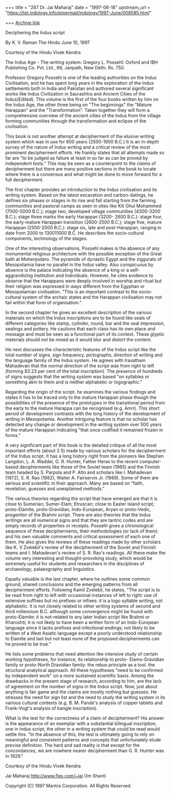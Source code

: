 +++
title = "267 Dr. Jai Maharaj"
date = "1997-06-18"
upstream_url = "https://list.indology.info/pipermail/indology/1997-June/008585.html"

+++
[Archive link](https://list.indology.info/pipermail/indology/1997-June/008585.html)

Deciphering the Indus script

By K. V. Raman
The Hindu
June 10, 1997

Courtesy of the Hindu Vivek Kendra

The Indus Age - The writing system: Gregory L. Possehl: Oxford and IBH
Publishing Co. Pvt.  Ltd., 66, Janpath, New Delhi.  Rs. 750.

Professor Gregory Possehl is one of the leading authorities on the Indus Civilisation, and he has spent long years in the exploration of the Indus settlements both in India and Pakistan and authored several significant works like Indus Civilization in Saurashtra and Ancient Cities of the Indus(Edited). This volume is the first of the four books written by him on the Indus Age, the other three being on "The beginnings" the "Mature Harappan" and the "Transformation". Taken together they will form a comprehensive overview of the ancient cities of the Indus from the village forming communities through the transformation and eclipse of the civilisation.

This book is not another attempt at decipherment of the elusive writing
system which was in use for 600 years (2500-1900 B.C.) It is an in-depth
survey of the nature of Indus writing and a critical review of the most
prominent decipherment efforts. He frankly states that all attempts made
so far are "to be judged as failure at least in so far as can be proved by
independent tests." This may be seen as a counterpoint to the claims of
decipherment but there are many positive sections in the book to locate
where there is a consensus and what might be done to move forward for a
full decipherment.

The first chapter provides an introduction to the Indus civilisation and
its writing system. Based on the latest excavation and carbon-datings, he
defines six phases or stages in its rise and fall starting from the
farming communities and pastoral camps as seen in sites like Kili Ghul
Mohammed (7000-5000 B.C.); stage two, developed village communities
(4300-3200 B.C.); stage three marks the early Harappan (3200- 2600 B.C.):
stage four, the early-mature Harappan transition (2600-2500 B.C.); stage
five, mature Harappan (2500-2000 B.C.): stage six, late and post-Harappan,
ranging in date from 2000 to 130011000 B.C. He describes the
socio-cultural components, technology of the stages.

One of the interesting observations, Possehl makes is the absence of any
monumental religious architecture with the possible exception of the Great
bath at Mohenjodaro. The pyramids of dynastic Egypt and the ziggurats of
Mesopotamia have no parallel in the Indus valley. Also conspicuous by
absence is the palace indicating the absence of a king or a
self-aggrandizing institution and Individuals. However, he cites evidence
to observe that the Harappans were deeply involved in worship and ritual
but their religion was expressed in ways different from the Egyptian or
Mesopotamian civilisation.  "This is an important contrast to the
socio-cultural system of the archaic states and the Harappan civilisation
may not fail within that form of organisation."

In the second chapter he gives an excellent description of the various
materials on which the Indus inscriptions are to be found like seals of
different categories like stamp, cylinder, round, bar and the seal
impression, sealings and pottery.  He cautions that each class has its own
place and message and must be seen as a functional part of its context.
These glyptic materials should not be mixed as it would blur and distort
the content.

He next discusses the characteristic features of the Indus script like the
total number of signs, sign frequency, pictographs, direction of writing
and the language family of the Indus system. He agrees with Iravatham
Mahadevan that the normal direction of the script was from right to left
(forming 83.23 per cent of the total inscription). The presence of
hundreds of signs suggests that the writing system was based "on syllables
or something akin to them and is neither alphabetic or logographic."

Regarding the origin of the script. he examines the various findings and
states it has to be traced only to the mature Harappan phase though the
possibilities of the presence of the prototypes in the transitional period
from the early to the mature Harappa can be recognised (e.g. Amri).  This
short period of development contrasts with the long history of the
development of writing in Mesopotamia. Another intriguing feature is that
no scholar has detected any change or development in the writing system
over 500 years of the mature Harappan indicating "that once codified it
remained frozen in forms."

A very significant part of this book is the detailed critique of all the
most important efforts (about 3 5) made by various scholars for the
decipherment of the Indus script.  It has a long history right from the
pioneers like Stephen Langdon, L. A. Waddel, G. R. Hunter, Father Heras to
the recent computer-based decipherments like those of the Soviet team
(1965) and the Finnish team headed by S. Parpola and P. Alto and scholars
like I. Mahadevan (1972), S. R. Rao (1982), Waiter A. Fairservis Jr.
(1989). Some of them are serious and scientific in their approach.  Many
are based on "faith, revelation, guesses and unexplained methods."

The various theories regarding the script that have emerged are that it is
close to Sumerian; Sumer-Elam; Etruscan; close to Easter Island script;
proto-Elamite, proto-Dravidian, Indo-European, Aryan or proto-Vedic,
progenitor of the Brahmi script.  There are also theories that the Indus
writings are all numerical signs and that they are tantric codes and are
simply records of properties or receipts. Possehl gives a chronological
sequence of these decipherments, their methodologies (or lack of them) and
his own valuable comments and critical assessment of each one of them.  He
also gives the reviews of these readings made by other scholars like K. V
Zvelebil's review of the decipherment of the Soviet and Finnish teams and
I. Mahadevan's review of S. R. Rao's readings.  All these make the volume
very interesting and thought-provoking study, which would be extremely
useful for students and researchers in the disciplines of archaeology,
palaeography and linguistics.

Equally valuable is the last chapter, where he outlines some common
ground, shared conclusions and the emerging patterns from all decipherment
efforts.  Following Kamil Zvelebil, he states, "The script is to be read
from right to left with occasional instances of left to right: use of
extensive suffixes but no prefixes or infixes: it is a logo syllable
writing, not alphabetic: it is not closely related to other writing
systems of second and third millennium B.C. although some convergence
might be found with proto-Elamite: it is not-related to any later Indian
script like Brahmi or Kharoshti; it is not likely to have been a written
form of an Indo-European language since it lacks prefixes and infectional
endings; not likely to be written of a West Asiatic language except a
poorly understood relationship to Elamite and last but not least none of
the proposed decipherments can he proved to be true."

He lists some problems that need attention like intensive study of certain
working hypotheses, for instance, its relationship to proto-
Elamo-Dravidian family or proto-North Dravidian family: the rebus
principle as a tool. the structural analytical approach. All these
hypotheses "need to be confirmed by independent work" on a more sustained
scientific basis. Among the drawbacks in the present stage of research,
according to him, are the lack of agreement on the number of signs in the
Indus script.  Now, just about anything is fair game and the claims are
mostly nothing but guesses.  He stresses the need for sign list and the
need to study the writing system in its various cultural contexts (e.g. B.
M. Pande's analysis of copper tablets and Frank-Vogt's analysis of bangle
inscription).

What is the test for the correctness of a claim of decipherment?  His
answer is the appearance of an exemplar with a substantial bilingual
inscription, one in Indus script, the other in a writing system that could
be read would settle this.  "In the absence of this, the test is
ultimately going to rely on meaningful and consistent patterns and
concepts that unfortunately elude precise definition.  The hard and sad
reality is that except for the concordances, we are nowhere nearer
decipherment than G. R. Hunter was in 1929."

Courtesy of the Hindu Vivek Kendra

Jai Maharaj
http://www.flex.com/~jai
Om Shanti

Copyright (C) 1997 Mantra Corporation. All Rights Reserved.






